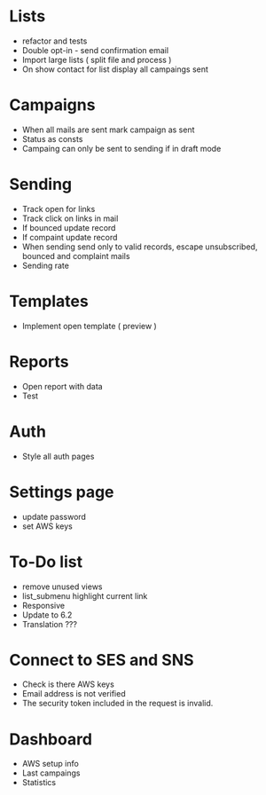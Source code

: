 # Lists
- refactor and tests
- Double opt-in  - send confirmation email
- Import large lists ( split file and process )
- On show contact for list display all campaings sent

# Campaigns
- When all mails are sent mark campaign as sent
- Status as consts
- Campaing can only be sent to sending if in draft mode

# Sending
- Track open for links
- Track click on links in mail
- If bounced update record
- If compaint update record
- When sending send only to valid records, escape unsubscribed, bounced and complaint mails
- Sending rate

# Templates
- Implement open template ( preview )

# Reports
- Open report with data
- Test

# Auth
- Style all auth pages

# Settings page
- update password
- set AWS keys

# To-Do list
- remove unused views
- list_submenu highlight current link
- Responsive
- Update to 6.2
- Translation ???

# Connect to SES and SNS
- Check is there AWS keys
- Email address is not verified
- The security token included in the request is invalid.

# Dashboard
- AWS setup info
- Last campaings
- Statistics